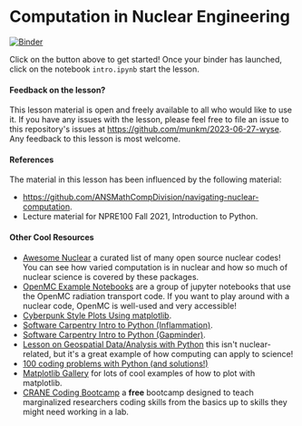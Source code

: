 # Computation in Nuclear Engineering

[![Binder](https://mybinder.org/badge_logo.svg)](https://mybinder.org/v2/gh/aprilnovak/2023-06-27-wyse/HEAD)

Click on the button above to get started! Once your binder has launched, click
on the notebook `intro.ipynb` start the lesson. 

#### Feedback on the lesson?

This lesson material is open and freely available to all who would like to use
it. If you have any issues with the lesson, please feel free to file an issue
to this repository's issues at https://github.com/munkm/2023-06-27-wyse. Any
feedback to this lesson is most welcome. 

#### References

The material in this lesson has been influenced by the following material:
* https://github.com/ANSMathCompDivision/navigating-nuclear-computation. 
* Lecture material for NPRE100 Fall 2021, Introduction to Python.

#### Other Cool Resources
* [Awesome Nuclear](https://github.com/paulromano/awesome-nuclear) a curated
  list of many open source nuclear codes! You can see how varied computation is
  in nuclear and how so much of nuclear science is covered by these packages. 
* [OpenMC Example Notebooks](https://github.com/openmc-dev/openmc/wiki/Example-Jupyter-Notebooks) are a group of jupyter notebooks that use the OpenMC radiation transport code. If you want to play around with a nuclear code, OpenMC is well-used and very accessible! 
* [Cyberpunk Style Plots Using matplotlib](https://towardsdatascience.com/cyberpunk-style-with-matplotlib-f47404c9d4c5).
* [Software Carpentry Intro to Python (Inflammation)](https://swcarpentry.github.io/python-novice-inflammation/01-intro/index.html).
* [Software Carpentry Intro to Python (Gapminder)](http://swcarpentry.github.io/python-novice-gapminder/).
* [Lesson on Geospatial Data/Analysis with Python](https://earth-env-data-science.github.io/) this isn't nuclear-related, but it's a great example of how computing can apply to science!
* [100 coding problems with Python (and solutions!)](https://github.com/ProgrammingHero1/100-plus-python-coding-problems-with-solutions)
* [Matplotlib Gallery](https://matplotlib.org/stable/gallery/index.html) for
  lots of cool examples of how to plot with matplotlib.
* [CRANE Coding Bootcamp](https://www.cranephysics.org/) a **free** bootcamp designed to teach marginalized researchers coding skills from the basics up to skills they might need working in a lab. 
